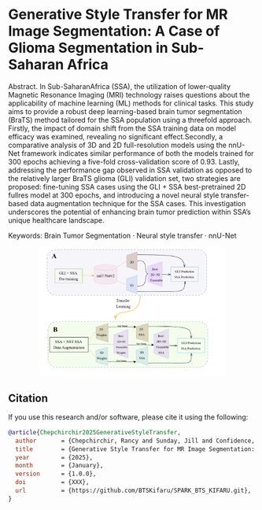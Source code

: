 # Generative Style Transfer for MR Image Segmentation: A Case of Glioma Segmentation in Sub-Saharan Africa
Abstract. In Sub-SaharanAfrica (SSA), the utilization of lower-quality Magnetic Resonance Imaging (MRI) technology raises questions about the applicability of machine learning (ML) methods for clinical tasks. This study aims to provide a robust deep learning-based brain tumor segmentation (BraTS) method tailored for the SSA population using a threefold approach. Firstly, the impact of domain shift from the SSA training data on model efficacy was examined, revealing no significant effect.Secondly, a comparative analysis of 3D and 2D full-resolution models using the nnU-Net framework indicates similar performance of both the models trained for 300 epochs achieving a five-fold cross-validation score of 0.93. Lastly, addressing the performance gap observed in SSA validation as opposed to the relatively larger BraTS glioma (GLI) validation set, two strategies are proposed: fine-tuning SSA cases using the GLI + SSA best-pretrained 2D fullres model at 300 epochs, and introducing a novel neural style transfer-based data augmentation technique for the SSA cases. This investigation underscores the potential of enhancing brain tumor prediction within SSA’s unique healthcare landscape.

Keywords: Brain Tumor Segmentation · Neural style transfer · nnU-Net

<div align="center">
  <img src="https://github.com/BTSKifaru/SPARK_BTS_KIFARU/blob/d27b026f7d41c4818e4b1cea4604df7a520276fc/Img/GenStyleTrans_BRaTS-SSA.png" 
  alt="Alt text" width="75%">
</div>

## Citation

If you use this research and/or software, please cite it using the following:

```bibtex
@article{Chepchirchir2025GenerativeStyleTransfer,
  author       = {Chepchirchir, Rancy and Sunday, Jill and Confidence, Raymond and Zhang, Dong and Chaudhry, Talha and Annazodo, Udunna and Muchungi, Kendi and Zou, Yujing},
  title        = {Generative Style Transfer for MR Image Segmentation: A Case of Glioma Segmentation in Sub-Saharan Africa},
  year         = {2025},
  month        = {January},
  version      = {1.0.0},
  doi          = {XXX}, 
  url          = {https://github.com/BTSKifaru/SPARK_BTS_KIFARU.git},
}
